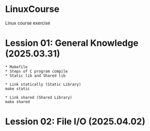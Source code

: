 # LinuxCourse
Linux course exercise

# Lession 01: General Knowledge (2025.03.31)
```
* Makefile
* Steps of C program compile
* Static lib and Shared lib
```

```
* Link statically (Static Library)
make static

* Link shared (Shared Library)
make shared
```

# Lession 02: File I/O (2025.04.02)